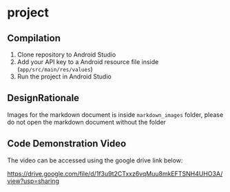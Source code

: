 # project

## Compilation

1) Clone repository to Android Studio
2) Add your API key to a Android resource file inside (`app/src/main/res/values`)
3) Run the project in Android Studio

## DesignRationale

Images for the markdown document is inside `markdown_images` folder, please do not open the markdown
document without the folder

## Code Demonstration Video

The video can be accessed using the google drive link below:

https://drive.google.com/file/d/1f3u9t2CTxxz6vqMuu8mkEFTSNH4UHO3A/view?usp=sharing


